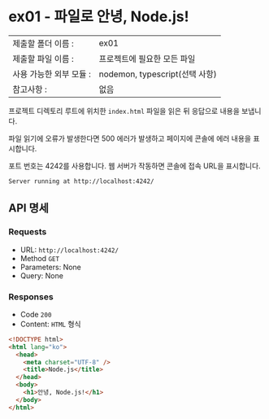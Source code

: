 # ex01 - 파일로 안녕, Node.js!

|                         |                                |
| :---------------------- | ------------------------------ |
| 제출할 폴더 이름 :      | ex01                           |
| 제출할 파일 이름 :      | 프로젝트에 필요한 모든 파일    |
| 사용 가능한 외부 모듈 : | nodemon, typescript(선택 사항) |
| 참고사항 :              | 없음                           |

프로젝트 디렉토리 루트에 위치한 `index.html` 파일을 읽은 뒤 응답으로 내용을 보냅니다.

파일 읽기에 오류가 발생한다면 500 에러가 발생하고 페이지에 콘솔에 에러 내용을 표시합니다.

포트 번호는 4242를 사용합니다. 웹 서버가 작동하면 콘솔에 접속 URL을 표시합니다.

```
Server running at http://localhost:4242/
```

## API 명세

### Requests

- URL: `http://localhost:4242/`
- Method `GET`
- Parameters: None
- Query: None

### Responses

- Code `200`
- Content: `HTML` 형식

```html
<!DOCTYPE html>
<html lang="ko">
  <head>
    <meta charset="UTF-8" />
    <title>Node.js</title>
  </head>
  <body>
    <h1>안녕, Node.js!</h1>
  </body>
</html>
```
